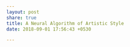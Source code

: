 ```yaml
---
layout: post
share: true
title: A Neural Algorithm of Artistic Style
date: 2018-09-01 17:56:43 +0530

---
```

